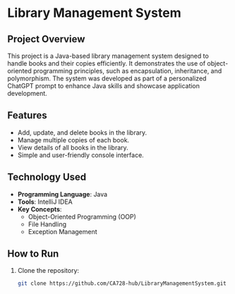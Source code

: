 # Library Management System

## Project Overview
This project is a Java-based library management system designed to handle books and their copies efficiently. It demonstrates the use of object-oriented programming principles, such as encapsulation, inheritance, and polymorphism. The system was developed as part of a personalized ChatGPT prompt to enhance Java skills and showcase application development.

## Features
- Add, update, and delete books in the library.
- Manage multiple copies of each book.
- View details of all books in the library.
- Simple and user-friendly console interface.

## Technology Used
- **Programming Language**: Java
- **Tools**: IntelliJ IDEA
- **Key Concepts**: 
  - Object-Oriented Programming (OOP)
  - File Handling
  - Exception Management

## How to Run
1. Clone the repository:
   ```bash
   git clone https://github.com/CA728-hub/LibraryManagementSystem.git
